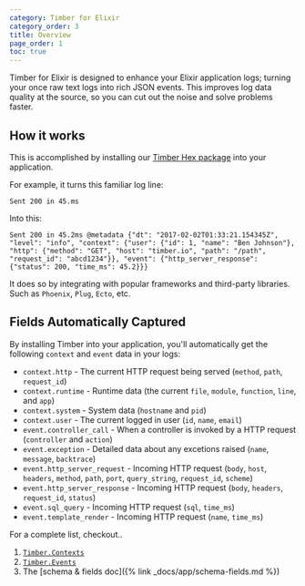 ```yaml
---
category: Timber for Elixir
category_order: 3
title: Overview
page_order: 1
toc: true
---
```


Timber for Elixir is designed to enhance your Elixir application logs; turning your once
raw text logs into rich JSON events. This improves log data quality at the source, so you can
cut out the noise and solve problems faster.


## How it works

This is accomplished by installing our [Timber Hex package](https://hex.pm/packages/timber) into
your application.

For example, it turns this familiar log line:

```
Sent 200 in 45.ms
```

Into this:

```
Sent 200 in 45.2ms @metadata {"dt": "2017-02-02T01:33:21.154345Z", "level": "info", "context": {"user": {"id": 1, "name": "Ben Johnson"}, "http": {"method": "GET", "host": "timber.io", "path": "/path", "request_id": "abcd1234"}}, "event": {"http_server_response": {"status": 200, "time_ms": 45.2}}}
```

It does so by integrating with popular frameworks and third-party libraries. Such as `Phoenix`,
`Plug`, `Ecto`, etc.


## Fields Automatically Captured

By installing Timber into your application, you'll automatically get the following `context`
and `event` data in your logs:

* `context.http` - The current HTTP request being served (`method`, `path`, `request_id`)
* `context.runtime` - Runtime data (the current `file`, `module`, `function`, `line`, and `app`)
* `context.system` - System data (`hostname` and `pid`)
* `context.user` - The current logged in user (`id`, `name`, `email`)
* `event.controller_call` - When a controller is invoked by a HTTP request (`controller` and `action`)
* `event.exception` - Detailed data about any excetions raised (`name`, `message`, `backtrace`)
* `event.http_server_request` - Incoming HTTP request (`body`, `host`, `headers`, `method`, `path`, `port`, `query_string`, `request_id`, `scheme`)
* `event.http_server_response` - Incoming HTTP request (`body`, `headers`, `request_id`, `status`)
* `event.sql_query` - Incoming HTTP request (`sql`, `time_ms`)
* `event.template_render` - Incoming HTTP request (`name`, `time_ms`)

For a complete list, checkout..

1. [`Timber.Contexts`](https://github.com/timberio/timber-elixir/tree/master/lib/timber/contexts)
2. [`Timber.Events`](https://github.com/timberio/timber-elixir/tree/master/lib/timber/events)
3. The [schema & fields doc]({% link _docs/app/schema-fields.md %})